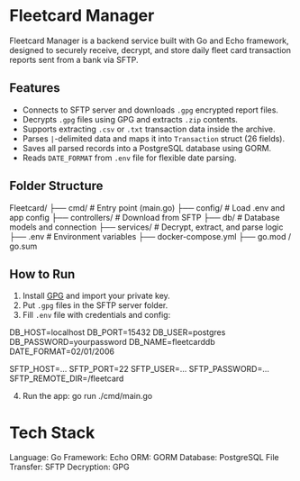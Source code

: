 # Fleetcard Manager

Fleetcard Manager is a backend service built with Go and Echo framework, designed to securely receive, decrypt, and store daily fleet card transaction reports sent from a bank via SFTP.

## Features

- Connects to SFTP server and downloads `.gpg` encrypted report files.
- Decrypts `.gpg` files using GPG and extracts `.zip` contents.
- Supports extracting `.csv` or `.txt` transaction data inside the archive.
- Parses `|`-delimited data and maps it into `Transaction` struct (26 fields).
- Saves all parsed records into a PostgreSQL database using GORM.
- Reads `DATE_FORMAT` from `.env` file for flexible date parsing.

## Folder Structure

Fleetcard/
├── cmd/ # Entry point (main.go)
├── config/ # Load .env and app config
├── controllers/ # Download from SFTP
├── db/ # Database models and connection
├── services/ # Decrypt, extract, and parse logic
├── .env # Environment variables
├── docker-compose.yml
├── go.mod / go.sum

## How to Run

1. Install [GPG](https://gnupg.org) and import your private key.
2. Put `.gpg` files in the SFTP server folder.
3. Fill `.env` file with credentials and config:

DB_HOST=localhost
DB_PORT=15432
DB_USER=postgres
DB_PASSWORD=yourpassword
DB_NAME=fleetcarddb
DATE_FORMAT=02/01/2006

SFTP_HOST=...
SFTP_PORT=22
SFTP_USER=...
SFTP_PASSWORD=...
SFTP_REMOTE_DIR=/fleetcard

4. Run the app: go run ./cmd/main.go

# Tech Stack

Language: Go
Framework: Echo
ORM: GORM
Database: PostgreSQL
File Transfer: SFTP
Decryption: GPG
